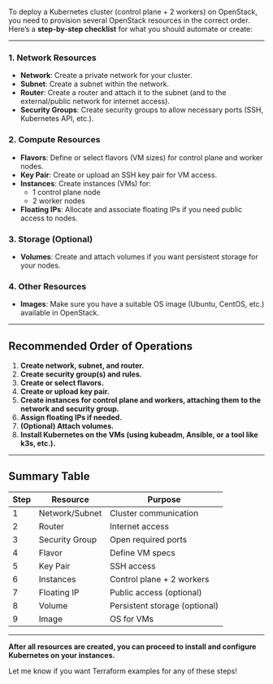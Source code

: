 To deploy a Kubernetes cluster (control plane + 2 workers) on OpenStack, you need to provision several OpenStack resources in the correct order. Here’s a **step-by-step checklist** for what you should automate or create:

---

### 1. **Network Resources**
- **Network**: Create a private network for your cluster.
- **Subnet**: Create a subnet within the network.
- **Router**: Create a router and attach it to the subnet (and to the external/public network for internet access).
- **Security Groups**: Create security groups to allow necessary ports (SSH, Kubernetes API, etc.).

### 2. **Compute Resources**
- **Flavors**: Define or select flavors (VM sizes) for control plane and worker nodes.
- **Key Pair**: Create or upload an SSH key pair for VM access.
- **Instances**: Create instances (VMs) for:
  - 1 control plane node
  - 2 worker nodes
- **Floating IPs**: Allocate and associate floating IPs if you need public access to nodes.

### 3. **Storage (Optional)**
- **Volumes**: Create and attach volumes if you want persistent storage for your nodes.

### 4. **Other Resources**
- **Images**: Make sure you have a suitable OS image (Ubuntu, CentOS, etc.) available in OpenStack.

---

## **Recommended Order of Operations**

1. **Create network, subnet, and router.**
2. **Create security group(s) and rules.**
3. **Create or select flavors.**
4. **Create or upload key pair.**
5. **Create instances for control plane and workers, attaching them to the network and security group.**
6. **Assign floating IPs if needed.**
7. **(Optional) Attach volumes.**
8. **Install Kubernetes on the VMs (using kubeadm, Ansible, or a tool like k3s, etc.).**

---

## **Summary Table**

| Step | Resource         | Purpose                                 |
|------|------------------|-----------------------------------------|
| 1    | Network/Subnet   | Cluster communication                   |
| 2    | Router           | Internet access                         |
| 3    | Security Group   | Open required ports                     |
| 4    | Flavor           | Define VM specs                         |
| 5    | Key Pair         | SSH access                              |
| 6    | Instances        | Control plane + 2 workers               |
| 7    | Floating IP      | Public access (optional)                |
| 8    | Volume           | Persistent storage (optional)           |
| 9    | Image            | OS for VMs                              |

---

**After all resources are created, you can proceed to install and configure Kubernetes on your instances.**

Let me know if you want Terraform examples for any of these steps!